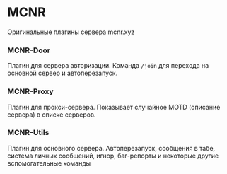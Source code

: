 # MCNR
Оригинальные плагины сервера mcnr.xyz

### MCNR-Door
Плагин для сервера авторизации. Команда `/join` для перехода на основной сервер и автоперезапуск.

### MCNR-Proxy
Плагин для прокси-сервера. Показывает случайное MOTD (описание сервера) в списке серверов.

### MCNR-Utils
Плагин для основного сервера. Автоперезапуск, сообщения в табе, система личных сообщений, игнор, баг-репорты и некоторые другие вспомогательные команды
